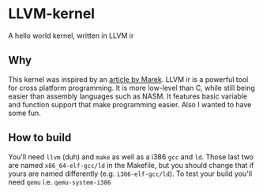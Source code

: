 # LLVM-kernel
A hello world kernel, written in LLVM ir

## Why
This kernel was inspired by an [article by Marek](https://idea.popcount.org/2013-07-24-ir-is-better-than-assembly/).
LLVM ir is a powerful tool for cross platform programming. It is more low-level than C, while still being easier than assembly languages such as NASM.
It features basic variable and function support that make programming easier. Also I wanted to have some fun.

## How to build
You'll need `llvm` (duh) and `make` as well as a i386 `gcc` and `ld`. Those last two are named `x86_64-elf-gcc/ld` in the Makefile, but you should change that
if yours are named differently (e.g. `i386-elf-gcc/ld`).
To test your build you'll need `qemu` i.e. `qemu-system-i386`
